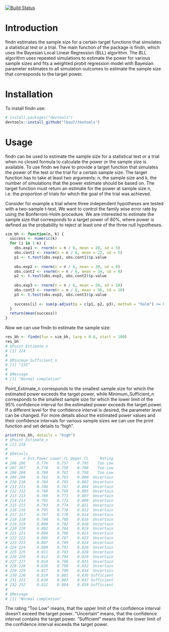 
<!-- README.md is generated from README.Rmd. -->

[![Build
Status](https://travis-ci.com/lbau7/findn.svg?branch=master)](https://travis-ci.com/lbau7/findn)

# Introduction

findn estimates the sample size for a certain target functions that
simulates a statistical test or a trial. The main function of the
package is findn, which uses the Bayesian Local Linear Regression (BLL)
algorithm. The BLL algorithm uses repeated simulations to estimate the
power for various sample sizes and fits a weighted probit regression
model with Bayesian parameter estimates to all simulation outcomes to
estimate the sample size that corresponds to the target power.

# Installation

To install findn use:

``` r
# install.packages("devtools")
devtools::install_github("lbau7/textools")
```

# Usage

findn can be used to estimate the sample size for a statistical test or
a trial when no closed formula to calculate the power or the sample size
is available. To use findn we have to provide a target function that
simulates the power of the test or the trial for a certain sample size.
The target function has to take at least two arguments: n, the sample
size and k, the number of simulations that the power estimate should be
based on. The target function must return an estimate for the power at
sample size n, i.e. the proportion of trials for which the goal of the
trial was achieved.

Consider for example a trial where three independent hypotheses are
tested with a two-sample t-test. We want to control the family wise
error rate by using the Bonferroni-Holm procedure. We are interested to
estimate the sample size that corresponds to a target power of 80%,
where power is defined as the probability to reject at least one of the
three null hypotheses.

``` r
sim_bh <- function(n, k) {
  success <- numeric(k)
  for (i in 1:k) {
    obs.exp1 <- rnorm(n = n / 6, mean = 20, sd = 5)
    obs.cont1 <- rnorm(n = n / 6, mean = 22, sd = 5)
    p1 <- t.test(obs.exp1, obs.cont1)$p.value
    
    obs.exp2 <- rnorm(n = n / 6, mean = 30, sd = 8)
    obs.cont2 <- rnorm(n = n / 6, mean = 34, sd = 8)
    p2 <- t.test(obs.exp2, obs.cont2)$p.value
    
    obs.exp3 <- rnorm(n = n / 6, mean = 50, sd = 10)
    obs.cont3 <- rnorm(n = n / 6, mean = 56, sd = 10)
    p3 <- t.test(obs.exp3, obs.cont3)$p.value
    
    success[i] <- sum(p.adjust(p = c(p1, p2, p3), method = "holm") <= 0.05) > 0
  }
  return(mean(success))
}
```

Now we can use findn to estimate the sample size:

``` r
res_bh <- findn(fun = sim_bh, targ = 0.8, start = 100)
res_bh
# $Point_Estimate_n
# [1] 224
# 
# $Minimum_Sufficient_n
# [1] "235"
# 
# $Message
# [1] "Normal completion"
```

Point\_Estimate\_n corresponds to the smallest sample size for which the
estimated power exceeds the target power, while Minimum\_Sufficient\_n
corresponds to the smallest sample size for which the lower limit of the
95% confidence interval for the estimated power exceeds the target
power. If a different level for the confidence interval is desired, the
parameter level can be changed. For more details about the estimated
power values and their confidence intervals for various sample sizes we
can use the print function and set details to “high”.

``` r
print(res_bh, details = "high")
# $Point_Estimate_n
# [1] 219
# 
# $Details
#       n Est.Power Lower.CL Upper.CL     Rating
# 206 206     0.776    0.757    0.795    Too Low
# 207 207     0.778    0.759    0.796    Too Low
# 208 208     0.780    0.761    0.798    Too Low
# 209 209     0.782    0.763    0.800  Uncertain
# 210 210     0.784    0.765    0.802  Uncertain
# 211 211     0.786    0.767    0.804  Uncertain
# 212 212     0.788    0.769    0.805  Uncertain
# 213 213     0.789    0.771    0.807  Uncertain
# 214 214     0.791    0.773    0.809  Uncertain
# 215 215     0.793    0.774    0.811  Uncertain
# 216 216     0.795    0.776    0.812  Uncertain
# 217 217     0.797    0.778    0.814  Uncertain
# 218 218     0.798    0.780    0.816  Uncertain
# 219 219     0.800    0.782    0.818  Uncertain
# 220 220     0.802    0.784    0.819  Uncertain
# 221 221     0.804    0.786    0.821  Uncertain
# 222 222     0.805    0.787    0.823  Uncertain
# 223 223     0.807    0.789    0.824  Uncertain
# 224 224     0.809    0.791    0.826  Uncertain
# 225 225     0.811    0.793    0.828  Uncertain
# 226 226     0.812    0.794    0.829  Uncertain
# 227 227     0.814    0.796    0.831  Uncertain
# 228 228     0.816    0.798    0.832  Uncertain
# 229 229     0.817    0.799    0.834  Uncertain
# 230 230     0.819    0.801    0.836 Sufficient
# 231 231     0.820    0.803    0.837 Sufficient
# 232 232     0.822    0.804    0.839 Sufficient
# 
# $Message
# [1] "Normal completion"
```

The rating “Too Low” means, that the upper limit of the confidence
interval doesn’t exceed the target power. “Uncertain” means, that the
confidence interval contains the target power. “Sufficient” means that
the lower limit of the confidence interval exceeds the target power.
